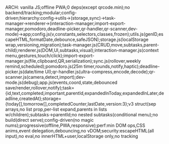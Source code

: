 ARCH: vanilla JS;offline PWA;0 deps(except qrcode.min);no backend/tracking;modular;config-driven;hierarchy:config→utils→(storage,sync)→task-manager→renderer→(interaction-manager,import-export-manager,pomodoro,deadline-picker,qr-handler,qr-scanner,dev-mode)→app;config.js(v,constants,selectors,classes,frozen);utils.js(genID,escapeHTML,formatDate,debounce,safeJSON);storage.js(localStorage wrap,versioning,migration);task-manager.js(CRUD,move,subtasks,parent-child);renderer.js(DOM,UI,subtasks,visual);interaction-manager.js(context menu,gestures,touch/click);import-export-manager.js(file,clipboard,QR,serialization);sync.js(rollover,weekly remind,scheduled);pomodoro.js(25m timer,rounds,notify,haptic);deadline-picker.js(date/time UI);qr-handler.js(ultra-compress,encode,decode);qr-scanner.js(camera,detect,import);dev-mode.js(debug);app.js(events,coord,state,debounced save/render,rollover,notify);task={id,text,completed,important,parentId,expandedInToday,expandedInLater,deadline,createdAt};storage={today[],tomorrow[],completedCounter,lastDate,version:3};v3 struct(sep arrays,no list prop,per-list expand,parents in lists w/children);subtasks→parentId;no nested subtasks(conditional menu);no build(direct serve);config-driven(no magic nums);progressive(offline,PWA,responsive);perf:min DOM ops,CSS anims,event delegation,debouncing,no vDOM;security:escapeHTML(all input),no eval,no innerHTML+user,localStorage only,no tracking